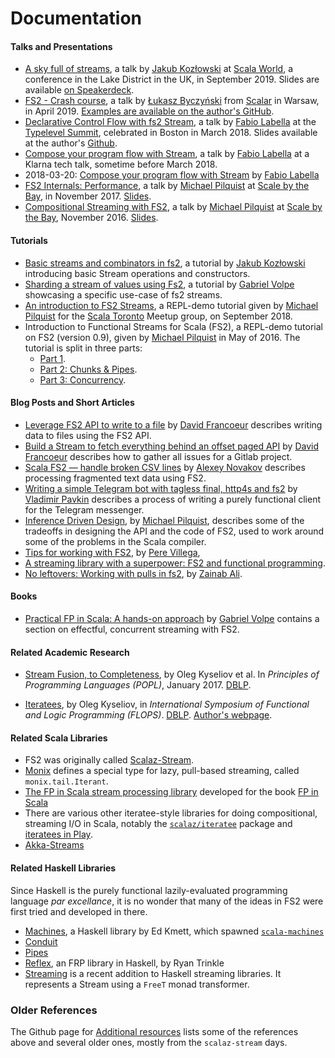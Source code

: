 # Documentation

#### Talks and Presentations

* [A sky full of streams](https://www.youtube.com/watch?v=oluPEFlXumw), a talk by [Jakub Kozłowski][kubukoz] at [Scala World](https://scala.world), a conference in the Lake District in the UK, in September 2019. Slides are available [on Speakerdeck](https://speakerdeck.com/kubukoz/a-sky-full-of-streams).
* [FS2 - Crash course](https://www.youtube.com/watch?v=tbShO8eIXbI), a talk by [Łukasz Byczyński][lukasz-byczynski] from [Scalar](https://scalar-conf.com) in Warsaw, in April 2019. [Examples are available on the author's GitHub](https://github.com/lukaszbyczynski/scalar-fs2-cc).
* [Declarative Control Flow with fs2 Stream](https://www.youtube.com/watch?v=YSN__0VEsaw), a talk by [Fabio Labella][systemfw] at the [Typelevel Summit](https://typelevel.org/event/2018-03-summit-boston/), celebrated in Boston in March 2018. Slides available at the author's [Github](https://github.com/SystemFw/TL-Summit-Boston-2018).
* [Compose your program flow with Stream](https://www.youtube.com/watch?v=x3GLwl1FxcA), a talk by [Fabio Labella][systemfw] at a Klarna tech talk, sometime before March 2018.
* 2018-03-20: [Compose your program flow with Stream](https://www.youtube.com/watch?v=x3GLwl1FxcA) by [Fabio Labella][systemfw]
* [FS2 Internals: Performance](https://www.youtube.com/watch?v=TXxzMF14pxU), a talk by [Michael Pilquist][mpilquist] at [Scale by the Bay](http://2017.scale.bythebay.io/), in November 2017. [Slides](https://speakerdeck.com/mpilquist/fs2-internals).
* [Compositional Streaming with FS2](https://www.youtube.com/watch?v=oFk8-a1FSP0), a talk by [Michael Pilquist][mpilquist] at [Scale by the Bay](http://scala.bythebay.io/), November 2016. [Slides](https://speakerdeck.com/mpilquist/compositional-streaming-with-fs2).


#### Tutorials

* [Basic streams and combinators in fs2](https://www.youtube.com/watch?v=TmhIabcu6Fs), a tutorial by [Jakub Kozłowski][kubukoz] introducing basic Stream operations and constructors.
* [Sharding a stream of values using Fs2](https://www.youtube.com/watch?v=FWYXqYQWAc0), a tutorial by [Gabriel Volpe][gvolpe] showcasing a specific use-case of fs2 streams.
* [An introduction to FS2 Streams](https://www.youtube.com/watch?v=B1wb4fIdtn4), a REPL-demo tutorial given by [Michael Pilquist][mpilquist] for the [Scala Toronto](https://www.meetup.com/scalator/events/254059603/) Meetup group, on September 2018.
* Introduction to Functional Streams for Scala (FS2), a REPL-demo tutorial on FS2 (version 0.9), given by [Michael Pilquist][mpilquist] in May of 2016. The tutorial is split in three parts:
  * [Part 1](https://www.youtube.com/watch?v=cahvyadYfX8).
  * [Part 2: Chunks & Pipes](https://www.youtube.com/watch?v=HM0mOu5o2uA).
  * [Part 3: Concurrency](https://www.youtube.com/watch?v=8YxcB6PIUDg).


#### Blog Posts and Short Articles
* [Leverage FS2 API to write to a file](https://davidfrancoeur.com/post/file-writing-fs2/) by [David Francoeur][francoeurdavid] describes writing data to files using the FS2 API.
* [Build a Stream to fetch everything behind an offset paged API](https://davidfrancoeur.com/post/paged-api-fs2/) by [David Francoeur][francoeurdavid] describes how to gather all issues for a Gitlab project.
* [Scala FS2 — handle broken CSV lines](https://medium.com/se-notes-by-alexey-novakov/scala-fs2-handle-broken-csv-lines-8d8c4defcd88) by [Alexey Novakov][alexey_novakov] describes processing fragmented text data using FS2.
* [Writing a simple Telegram bot with tagless final, http4s and fs2](https://pavkin.ru/writing-a-simple-telegram-bot-with-tagless-final-http4s-and-fs2/) by [Vladimir Pavkin][vpavkin] describes a process of writing a purely functional client for the Telegram messenger.
* [Inference Driven Design](https://mpilquist.github.io/blog/2018/07/04/fs2/), by [Michael Pilquist][mpilquist], describes some of the tradeoffs in designing the API and the code of FS2, used to work around some of the problems in the Scala compiler.
* [Tips for working with FS2](https://underscore.io/blog/posts/2018/03/20/fs2.html), by [Pere Villega](https://github.com/pvillega),
* [A streaming library with a superpower: FS2 and functional programming](https://medium.freecodecamp.org/a-streaming-library-with-a-superpower-fs2-and-functional-programming-6f602079f70a).
* [No leftovers: Working with pulls in fs2](https://blog.kebab-ca.se/chapters/fs2/overview.html), by [Zainab Ali](https://github.com/zainab-ali).

#### Books

* [Practical FP in Scala: A hands-on approach](https://leanpub.com/pfp-scala) by [Gabriel Volpe][gvolpe] contains a section on effectful, concurrent streaming with FS2.

#### Related Academic Research

* [Stream Fusion, to Completeness](https://arxiv.org/abs/1612.06668), by Oleg Kyseliov et al. In _Principles of Programming Languages (POPL)_, January 2017. [DBLP](https://dblp.uni-trier.de/rec/bibtex/conf/popl/KiselyovBPS17).

* [Iteratees](http://okmij.org/ftp/Haskell/Iteratee/describe.pdf), by Oleg Kyseliov, in _International Symposium of Functional and Logic Programming (FLOPS)_. [DBLP](https://dblp.uni-trier.de/rec/bibtex/conf/flops/Kiselyov12). [Author's webpage](http://okmij.org/ftp/Haskell/Iteratee/).


#### Related Scala Libraries

* FS2 was originally called [Scalaz-Stream](https://github.com/scalaz/scalaz-stream).
* [Monix](https://monix.io/) defines a special type for lazy, pull-based streaming, called `monix.tail.Iterant`.
* [The FP in Scala stream processing library](https://github.com/fpinscala/fpinscala/blob/master/answers/src/main/scala/fpinscala/streamingio/StreamingIO.scala) developed for the book [FP in Scala](https://www.manning.com/books/functional-programming-in-scala)
* There are various other iteratee-style libraries for doing compositional, streaming I/O in Scala, notably the [`scalaz/iteratee`](https://github.com/scalaz/scalaz/tree/scalaz-seven/iteratee) package and [iteratees in Play](https://www.playframework.com/documentation/2.0/Iteratees).
* [Akka-Streams](https://doc.akka.io/docs/akka/2.5/stream/index.html)

#### Related Haskell Libraries

Since Haskell is the purely functional lazily-evaluated programming language _par excellance_, it is no wonder that many of the ideas in FS2 were first tried and developed in there.

* [Machines](https://github.com/ekmett/machines/), a Haskell library by Ed Kmett, which spawned [`scala-machines`](https://github.com/runarorama/scala-machines)
* [Conduit](http://hackage.haskell.org/package/conduit)
* [Pipes](http://hackage.haskell.org/package/pipes)
* [Reflex](https://hackage.haskell.org/package/reflex), an FRP library in Haskell, by Ryan Trinkle
* [Streaming](http://hackage.haskell.org/package/streaming) is a recent addition to Haskell streaming libraries. It represents a Stream using a `FreeT` monad transformer.


[systemfw]: https://github.com/SystemFw
[mpilquist]: https://github.com/mpilquist
[kubukoz]: https://github.com/kubukoz
[gvolpe]: https://github.com/gvolpe
[vpavkin]: https://github.com/vpavkin
[lukasz-byczynski]: https://github.com/lukaszbyczynski
[francoeurdavid]: https://twitter.com/francoeurdavid
[alexey_novakov]: https://twitter.com/alexey_novakov

### Older References ###

The Github page for [Additional resources](https://github.com/functional-streams-for-scala/fs2/wiki/Additional-Resources) lists some of the references above and several older ones, mostly from the `scalaz-stream` days.
